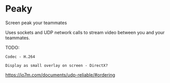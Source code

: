 # Peaky
Screen peak your teammates

Uses sockets and UDP network calls to stream video between you and your teammates.

TODO:
```
Codec - H.264

Display as small overlay on screen - DirectX?
```

https://io7m.com/documents/udp-reliable/#ordering
